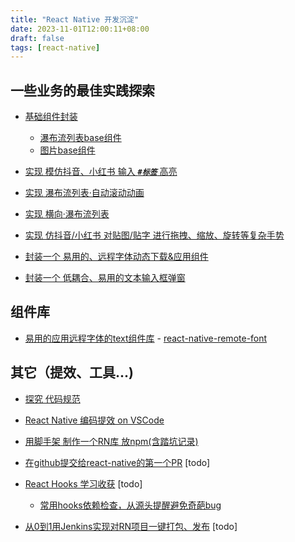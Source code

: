 ```yaml
---
title: "React Native 开发沉淀"
date: 2023-11-01T12:00:11+08:00
draft: false
tags: [react-native]
---
```


## 一些业务的最佳实践探索

* [基础组件封装](../base-components/)
	* [瀑布流列表base组件](../base-components/#瀑布流列表base组件)
	* [图片base组件](../base-components/#图片base组件)

* [实现 模仿抖音、小红书 输入 ***`#标签`*** 高亮](../douyin-label-input/)

* [实现 瀑布流列表·自动滚动动画](../waterfall-list-autoscroll/)

* [实现 横向·瀑布流列表](../waterfall-list-horizontal/)

* [实现 仿抖音/小红书 对贴图/贴字 进行拖拽、缩放、旋转等复杂手势](../multi-gestture-sticker/)

* [封装一个 易用的、远程字体动态下载&应用组件](../art-text/)

* [封装一个 低耦合、易用的文本输入框弹窗](../textinput-alert/)


## 组件库

* [易用的应用远程字体的text组件库](https://github.com/zyestin/react-native-remote-font) - [react-native-remote-font](https://www.npmjs.com/package/react-native-remote-font)


## 其它（提效、工具...)

* [探究 代码规范](../code-standards/)

* [React Native 编码提效 on VSCode](../vscode-efficient/)

* [用脚手架 制作一个RN库 放npm(含踏坑记录)](../create-npm-lib)

* [在github提交给react-native的第一个PR]() [todo]

* [React Hooks 学习收获]() [todo]
	* [常用hooks依赖检查，从源头提醒避免奇葩bug]() 

* [从0到1用Jenkins实现对RN项目一键打包、发布]() [todo]


<!-- 
![pod](https://cocoapods.org/favicons/favicon.ico) 123

![pod](https://cocoapods.org/favicons/favicon.ico#floatright) 123333


{{<figure src="https://cocoapods.org/favicons/favicon.ico" width="10">}} 12

1212 {{<figure src="https://cocoapods.org/favicons/favicon.ico#floatleft" width="10">}} 


<img src="https://cocoapods.org/favicons/favicon.ico" alt="Image" width="15"> 345

<img src=https://img-blog.csdnimg.cn/20200822014538211.png width=10 height=10 /> 333 -->



